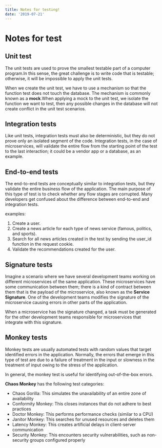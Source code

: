 ```yaml
---
title: Notes for testing!
date: '2019-07-21'
---
```


# Notes for test

## Unit test

The unit tests are used to prove the smallest testable part of a computer program.In this sense, the great challenge is to write code that is testable; otherwise, it will be impossible to apply the unit tests.

When we create the unit test, we have to use a mechanism so that the function test does not touch the database. The mechanism is commonly known as a **mock**.When applying a mock to the unit test, we isolate the function we want to test, then any possible changes in the database will not create conflict in the unit test scenarios.

## Integration tests

Like unit tests, integration tests must also be deterministic, but they do not prove only an isolated segment of the code. Integration tests, in the case of microservices, will validate the entire flow from the starting point of the test to the last interaction; it could be a vendor app or a database, as an example.

## End-to-end tests

The end-to-end tests are conceptually similar to integration tests, but they validate the entire business flow of the application. The main purpose of this type of test is to check whether any flow stages are corrupted. Many developers get confused about the difference between end-to-end and integration tests.

examples:

1. Create a user.
1. Create a news article for each type of news service (famous, politics, and sports).
1. Search for all news articles created in the test by sending the user_id function in the request cookie.
1. Validate the recommendations created for the user.

## Signature tests

Imagine a scenario where we have several development teams working on different microservices of the same application. These microservices have some communication between them; there is a kind of contract between them that is the payload of the microservice, also known as the **Service Signature**. One of the development teams modifies the signature of the microservice causing errors in other parts of the application.

When a microservice has the signature changed, a task must be generated for the other development teams responsible for microservices that integrate with this signature.

## Monkey tests

Monkey tests are usually automated tests with random values that target identified errors in the application. Normally, the errors that emerge in this type of test are due to a failure of treatment in the input or slowness in the treatment of input owing to the stress of the application.

In general, the monkey test is useful for identifying out-of-the-box errors.

**Chaos Monkey** has the following test categories:

- Chaos Gorilla: This simulates the unavailability of an entire zone of availability
- Conformity Monkey: This closes instances that do not adhere to best practices
- Doctor Monkey: This performs performance checks (similar to a CPU)
- Janitor Monkey: This searches for unused resources and deletes them
- Latency Monkey: This creates artificial delays in client-server communication
- Security Monkey: This encounters security vulnerabilities, such as non-security groups configured properly
